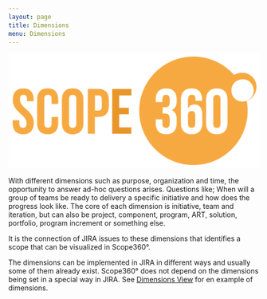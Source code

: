 ```yaml
---
layout: page
title: Dimensions
menu: Dimensions
---
```

![logo](assets/images/logos/scope360logo.svg)

With different dimensions such as purpose, organization and time, the opportunity to answer ad-hoc questions arises. Questions like; When will a group of teams be ready to delivery a specific initiative and how does the progress look like. The core of each dimension is initiative, team and iteration, but can also be project, component, program, ART, solution, portfolio, program increment or something else.

It is the connection of JIRA issues to these dimensions that identifies a scope that can be visualized in Scope360°.

The dimensions can be implemented in JIRA in different ways and usually some of them already exist. Scope360° does not depend on the dimensions being set in a special way in JIRA. See [Dimensions View](/views/dimensions.html) for en example of dimensions.
